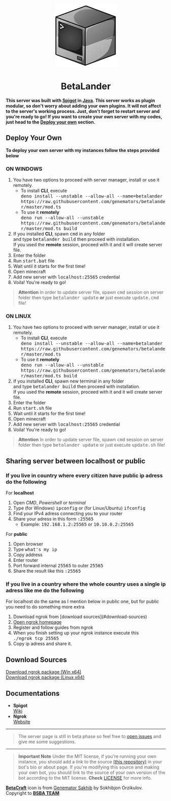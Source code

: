 <p align="center">
    <a href="https://t.me/bsba_group"><img src="assets/repo/betacraft.png" width="200" height="200"></a>
    <h1 align="center">BetaLander</h1>
</p>

**This server was built with [Spigot](https://www.spigotmc.org/) in [Java](https://www.java.com/en/). This server works as plugin modular, so don't worry about adding your own plugins. It will not affect to the server's working process. Just, don't forget to restart server and you're ready to go!
If you want to create your own server with my codes, just head to the [Deploy your own](#deploy-your-own) section.**
 
## Deploy Your Own
**To deploy your own server with my instances follow the steps provided below**

### ON WINDOWS
<ol>
<li> You have two options to proceed with server manager, install or use it remotely.
<ul><li> To install <strong>CLI</strong>, execute <br>
    <div class="highlight highlight-source-cmd"><kbd>
        deno install --unstable --allow-all --name=betalander https://raw.githubusercontent.com/genemators/betalander/master/mod.ts</kbd>
    </div></li></ul>
<ul><li> To use it <strong>remotely</strong> <br>
    <div class="highlight highlight-source-cmd"><kbd>
        deno run --allow-all --unstable https://raw.githubusercontent.com/genemators/betalander/master/mod.ts build</kbd>
    </div></li></ul>
<li> If you installed <strong>CLI</strong>, spawn <kbd>cmd</kbd> in any folder
 <br> and type <kbd>betalander build</kbd> then proceed with installation. 
 <br> If you used the <strong>remote</strong> session, proceed with it and it will create server file.
<li> Enter the folder
<li> Run <kbd>start.bat</kbd> file
<li> Wait until it starts for the first time!
<li> Open minecraft
<li> Add new server with <kbd>localhost:25565</kbd> credential
<li> Voila! You're ready to go!
</ol>

> **Attention**
> In order to update server file,
> spawn <kbd>cmd</kbd> session on server folder
> then type <kbd>betalander update</kbd>
> **or** just execute <kbd>update.cmd</kbd> file!

### ON LINUX
<ol>
<li> You have two options to proceed with server manager, install or use it remotely.
<ul><li> To install <strong>CLI</strong>, execute <br>
    <div class="highlight highlight-source-shell"><kbd>
        deno install --unstable --allow-all --name=betalander https://raw.githubusercontent.com/genemators/betalander/master/mod.ts</kbd>
    </div></li>
    <li> To use it <strong>remotely</strong> <br>
    <div class="highlight highlight-source-shell"><kbd>
        deno run --allow-all --unstable https://raw.githubusercontent.com/genemators/betalander/master/mod.ts build</kbd>
    </div></li></ul>
<li> If you installed <strong>CLI</strong>, spawn new terminal in any folder
 <br> and type <kbd>betalander build</kbd> then proceed with installation.
 <br> If you used the <strong>remote</strong> session, proceed with it and it will create server file.
<li> Enter the folder
<li> Run <kbd>start.sh</kbd> file
<li> Wait until it starts for the first time!
<li> Open minecraft
<li> Add new server with <kbd>localhost:25565</kbd> credential
<li> Voila! You're ready to go!
</ol>

> **Attention**
> In order to update server file,
> spawn <kbd>cmd</kbd> session on server folder
> then type <kbd>betalander update</kbd>
> or just execute <kbd>update.sh</kbd> file!

## Sharing server between localhost or public

### If you live in country where every citizen have public ip adress do the following
For **localhost** <br>
1. Open _CMD_, _Powershell_ or _terminal_
2. Type (for Windows) <kbd>ipconfig</kbd> or (for Linux/Ubuntu) <kbd>ifconfig</kbd>
3. Find your IPv4 adress connecting you to your router
4. Share your adress in this form <kbd><ip>:25565</kbd>
   - Example: <kbd>192.168.1.2:25565</kbd> or <kbd>10.10.0.2:25565</kbd>

For **public** <br>
1. Open browser
2. Type <kbd>what's my ip</kbd>
3. Copy address
4. Enter router
5. Port forward internal <kbd>25565</kbd> to outer <kbd>25565</kbd>
4. Share the result like this <kbd><ip>:25565</kbd>

### If you live in a country where the whole country uses a single ip adress like me do the following
For localhost do the same as I mention below in public one, but for public you need to do something more extra <ol>
<li> Download ngrok from [download sources](#download-sources)
<li> <a href="https://ngrok.com/">Open ngrok homepage</a>
<li> Register and follow guides from ngrok
<li> When you finish setting up your ngrok instance execute this
    <div class="highlight highlight-source-shell"><kbd>
        ./ngrok tcp 25565</kbd>
    </div>
<li> Copy ip adress and share it.
</ol>

## Download Sources
<a href="https://bin.equinox.io/c/4VmDzA7iaHb/ngrok-stable-windows-amd64.zip">Download ngrok package (Win x64)</a>
<br><a href="https://bin.equinox.io/c/4VmDzA7iaHb/ngrok-stable-linux-amd64.zip">Download ngrok package (Linux x64)</a>

## Documentations
- **Spigot** <br>
    [Wiki](https://www.spigotmc.org/wiki/spigot)
- **Ngrok** <br>
    [Website](https://ngrok.com/docs)

---
> The server page is still in beta phase so feel free to [open issues](https://github.com/genemtors/betalander/issues/new) and give me some suggestions.
---
> **Important Note**
> Under the MIT license, if you're running your own instance,
> you should add a link to the source [(this repository)](https://github.com/genemators/betalander)
> in your bot's bio or about page.
> If you're modifying this source and making your own bot,
> you should link to the source of your own version of the bot according to the MIT license.
> **Check** [LICENSE](LICENSE) for more info.

<footer>
<p>
 <a href="https://bsba.uz"><b>BetaCraft</b></a> icon is from
 <a href="https://t.me/genemator/">Genemator Sakhib</a> by Sokhibjon Orzikulov.
 <br>Copyright to <a href="https://bsba.uz/genemator"><b>BSBA TEAM</b></a>
</p>
</footer>
